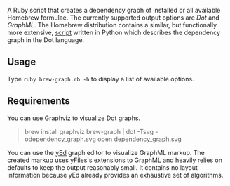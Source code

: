 A Ruby script that creates a dependency graph of installed or all available Homebrew formulae. The currently supported output options are *Dot* and *GraphML*. The Homebrew distribution contains a similar, but functionally more extensive, [script][1] written in Python which describes the dependency graph in the Dot language.

## Usage
Type `ruby brew-graph.rb -h` to display a list of available options.
        
## Requirements
You can use Graphviz to visualize Dot graphs.
> brew install graphviz
> brew-graph | dot -Tsvg -odependency_graph.svg
> open dependency_graph.svg

You can use the [yEd][2] graph editor to visualize GraphML markup. The created markup uses yFiles's extensions to GraphML and heavily relies on defaults to keep the output reasonably small. It contains no layout information because yEd already provides an exhaustive set of algorithms.

[1]: https://github.com/mxcl/homebrew/blob/master/Library/Contributions/examples/brew-graph
[2]: http://www.yworks.com/en/products_yed_about.html